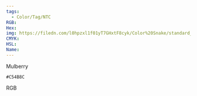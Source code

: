 ```yaml
---
tags:
  - Color/Tag/NTC
RGB:
Hex:
img: https://filedn.com/l0hpzxl1f01yT7GHxtF8cyk/Color%20Snake/standard_csv_to_svg/%23/C54B8C.svg
CMYK:
HSL:
Name:
---
```

Mulberry
```palette
#C54B8C
```
RGB
